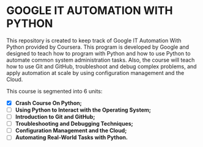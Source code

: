 # GOOGLE IT AUTOMATION WITH PYTHON
This repository is created to keep track of Google IT Automation With Python provided by Coursera. This program is developed by Google and designed to teach how to program with Python and how to use Python to automate common system administration tasks. Also, the course will teach how to use Git and GitHub, troubleshoot and debug complex problems, and apply automation at scale by using configuration management and the Cloud.

This course is segmented into 6 units:
- [x] **Crash Course On Python;**
- [ ] **Using Python to Interact with the Operating System;**
- [ ] **Introduction to Git and GitHub;**
- [ ] **Troubleshooting and Debugging Techniques;**
- [ ] **Configuration Management and the Cloud;**
- [ ] **Automating Real-World Tasks with Python.**
